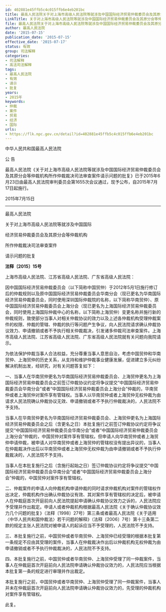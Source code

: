```yaml
---
id: 402881e45ffb5c4c015ffb6e4eb201bc
title: 最高人民法院关于对上海市高级人民法院等就涉及中国国际经济贸易仲裁委员会及其原分会等仲裁机构所作仲裁裁决司法审查案件请示问题的批复
LinkTitle: 关于对上海市高级人民法院等就涉及中国国际经济贸易仲裁委员会及其原分会等仲裁机构所作仲裁裁决司法审查案件请示问题的批复
file: 最高人民法院关于对上海市高级人民法院等就涉及中国国际经济贸易仲裁委员会及其原分会等仲裁机构所作仲裁裁决司法审查案件请示问题的批复_20150_402881e45ffb5c4c015ffb6e4eb201bc.docx
author: 最高人民法院
date: '2015-07-15'
publication_date: '2015-07-15'
effective_date: '2015-07-17'
status: 有效
group: 司法解释
categories:
- 司法解释
- 高法司法解释
tags:
- 最高人民法院
- 有效
- 请示
- 批复
years:
- 2015年
keywords:
- 仲裁
- 案件
- 贸易
- 经济
- 国际
urls:
- https://flk.npc.gov.cn/detail?id=402881e45ffb5c4c015ffb6e4eb201bc
---
```


中华人民共和国最高人民法院

公 告

最高人民法院《关于对上海市高级人民法院等就涉及中国国际经济贸易仲裁委员会及其原分会等仲裁机构所作仲裁裁决司法审查案件请示问题的批复》已于2015年6月23日由最高人民法院审判委员会第1655次会议通过，现予公布，自2015年7月17日起施行。

2015年7月15日

---

最高人民法院

关于对上海市高级人民法院等就涉及中国国际

经济贸易仲裁委员会及其原分会等仲裁机构

所作仲裁裁决司法审查案件

请示问题的批复

**法释〔2015〕15号**

上海市高级人民法院、江苏省高级人民法院、广东省高级人民法院：

因中国国际经济贸易仲裁委员会（以下简称中国贸仲）于2012年5月1日施行修订后的仲裁规则以及原中国国际经济贸易仲裁委员会华南分会（现已更名为华南国际经济贸易仲裁委员会，同时使用深圳国际仲裁院的名称，以下简称华南贸仲）、原中国国际经济贸易仲裁委员会上海分会（现已更名为上海国际经济贸易仲裁委员会，同时使用上海国际仲裁中心的名称，以下简称上海贸仲）变更名称并施行新的仲裁规则，致使部分当事人对相关仲裁协议的效力以及上述各仲裁机构受理仲裁案件的权限、仲裁的管辖、仲裁的执行等问题产生争议，向人民法院请求确认仲裁协议效力、申请撤销或者不予执行相关仲裁裁决，引发诸多仲裁司法审查案件。上海市高级人民法院、江苏省高级人民法院、广东省高级人民法院就有关问题向我院请示。

为依法保护仲裁当事人合法权益，充分尊重当事人意思自治，考虑中国贸仲和华南贸仲、上海贸仲的历史关系，从支持和维护仲裁事业健康发展，促进建立多元纠纷解决机制出发，经研究，对有关问题答复如下：

一、当事人在华南贸仲更名为华南国际经济贸易仲裁委员会、上海贸仲更名为上海国际经济贸易仲裁委员会之前签订仲裁协议约定将争议提交“中国国际经济贸易仲裁委员会华南分会”或者“中国国际经济贸易仲裁委员会上海分会”仲裁的，华南贸仲或者上海贸仲对案件享有管辖权。当事人以华南贸仲或者上海贸仲无权仲裁为由请求人民法院确认仲裁协议无效、申请撤销或者不予执行仲裁裁决的，人民法院不予支持。

当事人在华南贸仲更名为华南国际经济贸易仲裁委员会、上海贸仲更名为上海国际经济贸易仲裁委员会之后（含更名之日）本批复施行之前签订仲裁协议约定将争议提交“中国国际经济贸易仲裁委员会华南分会”或者“中国国际经济贸易仲裁委员会上海分会”仲裁的，中国贸仲对案件享有管辖权。但申请人向华南贸仲或者上海贸仲申请仲裁，被申请人对华南贸仲或者上海贸仲的管辖权没有提出异议的，当事人在仲裁裁决作出后以华南贸仲或者上海贸仲无权仲裁为由申请撤销或者不予执行仲裁裁决的，人民法院不予支持。

当事人在本批复施行之后（含施行起始之日）签订仲裁协议约定将争议提交“中国国际经济贸易仲裁委员会华南分会”或者“中国国际经济贸易仲裁委员会上海分会”仲裁的，中国贸仲对案件享有管辖权。

二、仲裁案件的申请人向仲裁机构申请仲裁的同时请求仲裁机构对案件的管辖权作出决定，仲裁机构作出确认仲裁协议有效、其对案件享有管辖权的决定后，被申请人在仲裁庭首次开庭前向人民法院提起申请确认仲裁协议效力之诉的，人民法院应予受理并作出裁定。申请人或者仲裁机构根据最高人民法院《关于确认仲裁协议效力几个问题的批复》（法释〔1998〕27号）第三条或者最高人民法院《关于适用〈中华人民共和国仲裁法〉若干问题的解释》（法释〔2006〕7号）第十三条第二款的规定主张人民法院对被申请人的起诉应当不予受理的，人民法院不予支持。

三、本批复施行之前，中国贸仲或者华南贸仲、上海贸仲已经受理的根据本批复第一条规定不应由其受理的案件，当事人在仲裁裁决作出后以仲裁机构无权仲裁为由申请撤销或者不予执行仲裁裁决的，人民法院不予支持。

四、本批复施行之前，中国贸仲或者华南贸仲、上海贸仲受理了同一仲裁案件，当事人在仲裁庭首次开庭前向人民法院申请确认仲裁协议效力的，人民法院应当根据本批复第一条的规定进行审理并作出裁定。

本批复施行之前，中国贸仲或者华南贸仲、上海贸仲受理了同一仲裁案件，当事人并未在仲裁庭首次开庭前向人民法院申请确认仲裁协议效力的，先受理的仲裁机构对案件享有管辖权。

此复。
